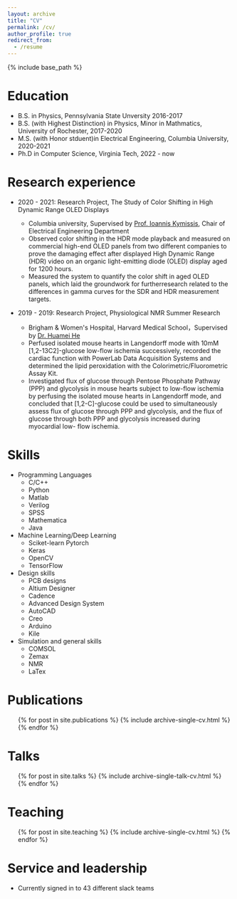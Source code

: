 ```yaml
---
layout: archive
title: "CV"
permalink: /cv/
author_profile: true
redirect_from:
  - /resume
---
```


{% include base_path %}

Education
======
* B.S. in Physics, Pennsylvania State Unversity 2016-2017
* B.S. (with Highest Distinction) in Physics, Minor in Mathmatics, University of Rochester, 2017-2020
* M.S. (with Honor stduent)in Electrical Engineering, Columbia University, 2020-2021
* Ph.D in Computer Science, Virginia Tech, 2022 - now

Research experience
======
* 2020 - 2021: Research Project, The Study of Color Shifting in High Dynamic Range OLED Displays
  * Columbia university, Supervised by [Prof. Ioannis Kymissis](https://www.ee.columbia.edu/ioannis-john-kymissis), Chair of Electrical Engineering Department
  * Observed color shifting in the HDR mode playback and measured on commercial high-end OLED panels from two different companies to prove the damaging effect after displayed High Dynamic Range (HDR) video on an organic light-emitting diode (OLED) display aged for 1200 hours.
  * Measured the system to quantify the color shift in aged OLED panels, which laid the groundwork for furtherresearch related to the differences in gamma curves for the SDR and HDR measurement targets.
 

* 2019 - 2019: Research Project, Physiological NMR Summer Research
  * Brigham & Women's Hospital, Harvard Medical School，Supervised by [Dr. Huamei He](https://connects.catalyst.harvard.edu/Profiles/display/Person/27905)
  * Perfused isolated mouse hearts in Langendorff mode with 10mM [1,2-13C2]-glucose low-flow ischemia successively, recorded the cardiac function with PowerLab Data Acquisition Systems and determined the lipid peroxidation with the Colorimetric/Fluorometric Assay Kit.
  * Investigated flux of glucose through Pentose Phosphate Pathway (PPP) and glycolysis in mouse hearts subject to low-flow ischemia by perfusing the isolated mouse hearts in Langendorff mode, and concluded that [1,2-C]-glucose could be used to simultaneously assess flux of glucose through PPP and glycolysis, and the flux of glucose through both PPP and glycolysis increased during myocardial low- flow ischemia.
  
Skills
======
* Programming Languages
  * C/C++
  * Python
  * Matlab
  * Verilog
  * SPSS
  * Mathematica
  * Java
* Machine Learning/Deep Learning
  * Sciket-learn Pytorch
  * Keras
  * OpenCV
  * TensorFlow
* Design skills
  * PCB designs
  * Altium Designer
  * Cadence
  * Advanced Design System
  * AutoCAD
  * Creo
  * Arduino
  * Kile
* Simulation and general skills
  * COMSOL
  * Zemax
  * NMR
  * LaTex

Publications
======
  <ul>{% for post in site.publications %}
    {% include archive-single-cv.html %}
  {% endfor %}</ul>
  
Talks
======
  <ul>{% for post in site.talks %}
    {% include archive-single-talk-cv.html %}
  {% endfor %}</ul>
  
Teaching
======
  <ul>{% for post in site.teaching %}
    {% include archive-single-cv.html %}
  {% endfor %}</ul>
  
Service and leadership
======
* Currently signed in to 43 different slack teams

